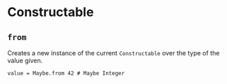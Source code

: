 # Constructable

## `from`

Creates a new instance of the current `Constructable` over the type of the
value given.

```aml
value = Maybe.from 42 # Maybe Integer
```
